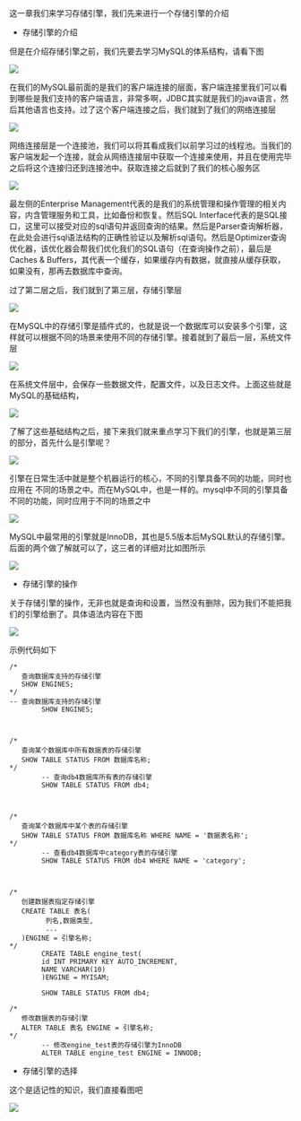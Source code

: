 这一章我们来学习存储引擎，我们先来进行一个存储引擎的介绍

- 存储引擎的介绍

但是在介绍存储引擎之前，我们先要去学习MySQL的体系结构，请看下图

![](D:/Rolin的学习笔记/youdaonote-pull/youdaonote/youdaonote-images/WEBRESOURCEf1af3494c9d2a1702448818978f89f9c.png)

在我们的MySQL最前面的是我们的客户端连接的层面，客户端连接里我们可以看到哪些是我们支持的客户端语言，非常多啊，JDBC其实就是我们的java语言，然后其他语言也支持。过了这个客户端连接之后，我们就到了我们的网络连接层

![](D:/Rolin的学习笔记/youdaonote-pull/youdaonote/youdaonote-images/WEBRESOURCE9572c84e610c8801bc5e899ec80618f5.png)

网络连接层是一个连接池，我们可以将其看成我们以前学习过的线程池。当我们的客户端发起一个连接，就会从网络连接层中获取一个连接来使用，并且在使用完毕之后将这个连接归还到连接池中。获取连接之后就到了我们的核心服务区

![](D:/Rolin的学习笔记/youdaonote-pull/youdaonote/youdaonote-images/WEBRESOURCE7b584fb78889ed7fddca0c26f6a2190f.png)

最左侧的Enterprise Management代表的是我们的系统管理和操作管理的相关内容，内含管理服务和工具，比如备份和恢复。然后SQL Interface代表的是SQL接口，这里可以接受对应的sql语句并返回查询的结果。然后是Parser查询解析器，在此处会进行sql语法结构的正确性验证以及解析sql语句。然后是Optimizer查询优化器，该优化器会帮我们优化我们的SQL语句（在查询操作之前），最后是Caches & Buffers，其代表一个缓存，如果缓存内有数据，就直接从缓存获取，如果没有，那再去数据库中查询。

过了第二层之后，我们就到了第三层，存储引擎层

![](D:/Rolin的学习笔记/youdaonote-pull/youdaonote/youdaonote-images/WEBRESOURCEb596ce9fdf825092465d376bae31a1d8.png)

在MySQL中的存储引擎是插件式的，也就是说一个数据库可以安装多个引擎，这样就可以根据不同的场景来使用不同的存储引擎。接着就到了最后一层，系统文件层

![](D:/Rolin的学习笔记/youdaonote-pull/youdaonote/youdaonote-images/WEBRESOURCE14494f7355e8dfd95e2dc76c4ba1c91a.png)

在系统文件层中，会保存一些数据文件，配置文件，以及日志文件。上面这些就是MySQL的基础结构，

![](D:/Rolin的学习笔记/youdaonote-pull/youdaonote/youdaonote-images/WEBRESOURCEae2cea0d173f38bb77d3ec69bd6d3b32.png)

了解了这些基础结构之后，接下来我们就来重点学习下我们的引擎，也就是第三层的部分，首先什么是引擎呢？

![](D:/Rolin的学习笔记/youdaonote-pull/youdaonote/youdaonote-images/WEBRESOURCEb2846eef2e69cf4be969b100d398c26d.png)

引擎在日常生活中就是整个机器运行的核心，不同的引擎具备不同的功能，同时也应用在 不同的场景之中。而在MySQL中，也是一样的。mysql中不同的引擎具备不同的功能，同时应用于不同的场景之中

![](D:/Rolin的学习笔记/youdaonote-pull/youdaonote/youdaonote-images/WEBRESOURCEc568fc2da53248329c2393320d0c8918.png)

MySQL中最常用的引擎就是InnoDB，其也是5.5版本后MySQL默认的存储引擎。后面的两个做了解就可以了，这三者的详细对比如图所示

![](D:/Rolin的学习笔记/youdaonote-pull/youdaonote/youdaonote-images/WEBRESOURCE42eafdda8b79ebfc5bc1126260ec8ac0.png)

- 存储引擎的操作

关于存储引擎的操作，无非也就是查询和设置，当然没有删除，因为我们不能把我们的引擎给删了。具体语法内容在下图

![](D:/Rolin的学习笔记/youdaonote-pull/youdaonote/youdaonote-images/WEBRESOURCEee119bfd99bd9a5e1971aa948d8be5f9.png)

示例代码如下

```
/*
   查询数据库支持的存储引擎
   SHOW ENGINES;
*/
-- 查询数据库支持的存储引擎
        SHOW ENGINES;



/*
   查询某个数据库中所有数据表的存储引擎
   SHOW TABLE STATUS FROM 数据库名称;
*/
        -- 查询db4数据库所有表的存储引擎
        SHOW TABLE STATUS FROM db4;



/*
   查询某个数据库中某个表的存储引擎
   SHOW TABLE STATUS FROM 数据库名称 WHERE NAME = '数据表名称';
*/
        -- 查看db4数据库中category表的存储引擎
        SHOW TABLE STATUS FROM db4 WHERE NAME = 'category';



/*
   创建数据表指定存储引擎
   CREATE TABLE 表名(
         列名,数据类型,
         ...
   )ENGINE = 引擎名称;
*/
        CREATE TABLE engine_test(
        id INT PRIMARY KEY AUTO_INCREMENT,
        NAME VARCHAR(10)
        )ENGINE = MYISAM;

        SHOW TABLE STATUS FROM db4;

/*
   修改数据表的存储引擎
   ALTER TABLE 表名 ENGINE = 引擎名称;
*/
        -- 修改engine_test表的存储引擎为InnoDB
        ALTER TABLE engine_test ENGINE = INNODB;

```

- 存储引擎的选择

这个是适记性的知识，我们直接看图吧

![](D:/Rolin的学习笔记/youdaonote-pull/youdaonote/youdaonote-images/WEBRESOURCEade2650df805e7e22ddfd36a55bd9d75.png)

